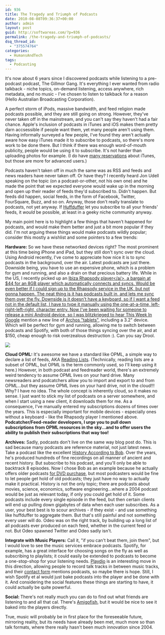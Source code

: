 ```yaml
---
id: 936
title: The Tragedy and Triumph of Podcasts
date: 2010-08-08T09:36:37+00:00
author: admin
layout: post
guid: http://softwareas.com/?p=936
permalink: /the-tragedy-and-triumph-of-podcasts/
dsq_thread_id:
  - "375574764"
categories:
  - HumansAndTech
tags:
  - Podcasting
---
```

It's now about 6 years since I discovered podcasts while listening to a pre-podcast podcast, The Gillmor Gang. It's everything I ever wanted from radio talkback - niche topics, on-demand listening, access anywhere, rich metadata, and no music - I've chosen to listen to talkback for a reason (Hello Australian Broadcasting Corporation).

A perfect storm of iPods, massive bandwidth, and feed religion made podcasts possible, and they are still going on strong. However, they've never taken off in the mainstream, and you can't say they haven't had a fair chance. Apple's inclusion of podcasts in iTunes and iOS makes them pretty darn accsessible if people want them, yet many people aren't using them. Having informally surveyed a few people, I've found they aren't actually aware how easy iTunes made it to subscribe to podcasts, so there's more work to be done there. But I think if there was enough word-of-mouth publicity, people would be using it to subscribe. It's not harder than uploading photos for example. (I do have <a href="http://softwareas.com/seven-things-about-itunes-that-are-just-plain-wrong">many reservations</a> about iTunes, but those are more for advanced users.)

Podcasts haven't taken off in much the same was as RSS and feeds and news readers have never taken off. Or have they? I recently heard Jon Udell speaking on the topic (on a podcast-or-other, not his own one) and he made the point that we expected everyone would wake up in the morning and open up their reader of feeds they'd subscribed to. Didn't happen. But feeds did happen, social feeds, in the form of Facebook, Twitter, FourSquare, Buzz, and so on. Anyway, those don't really translate to podcasts, not yet anyway. If <a href="http://huffduffer.com/">Huffduffer</a> let you subscribe to all your friends' feeds, it <i>would</i> be possible, at least in a geeky niche community anyway.

My main point here is to highlight a few things that haven't happened for podcasts, and would make them better and just a bit more popular if they did. I'm not arguing these things would make podcasts wildly popular; consider this mostly a wishlist and some pointers to a few trends:

<strong>Hardware:</strong> So we have these networked devices right? The most prominent at this time being iPhone and iPad, but they still don't sync over the cloud. Using Android recently, I've come to appreciate how nice it is to sync podcasts in the background, over the air. Latest podcasts are just there. Downside being, you have to use an expensive phone, which is a problem for gym and running, and also a drain on that precious battery life. While in the US, I recently picked up an <a href="http://www.amazon.com/Ibiza-H1B008AQ-Rhapsody-Personal-Player/dp/B001BJCR7I/ref=sr_1_1?s=electronics&ie=UTF8&qid=1281258111&sr=1-1">Ibiza Rhapsody player</a/>, a bargain at $44 for an 8GB player which automatically connects and syncs. Would be even better if I could sign up to the Rhapsody service in the UK, but not gonna happen. The neat thing is it has podcasts built in, and lets me sync them over the fly. Downside is it doesn't have a keyboard, so if I want a feed not in the default list, I have to type it manually using the one-at-a-time, left-right-left-right, character entry. Now I've been waiting for someone to release a mini Android device, so I was blitzkrieged to hear <a href="http://twit.tv/twig54">This Week In Google</a> mention a new line of <a href="http://phandroid.com/2010/08/04/archos-gen-8-tablet-3-2-inch-variant-specs-leaked/">Archos "tablets"</a>, including a 3.2" device. Which will be perfect for gym and running, allowing me to switch between podcasts and Spotify, with both of those things syncing over the air, and at $150, cheap enough to risk overzealous destruction :). Can you say Drool.

<img src="http://picupper.com/2010/08/08/archos-tablets.jpg" />

<strong>Cloud OPML:</strong> It's awesome we have a standard like OPML, a simple way to declare a list of feeds, AKA <a href="http://nick.typepad.com/blog/2005/10/reading_lists_f.html">Reading Lists</a>. (Technically, reading lists are a subset of OPML, but OPML is the term commonly used, so I'll keep using it here.) However, in both podcast and feedreader world, there's an extremely weird tendency to assume OPML lives on your hard drive. Many newsreaders and podcatchers allow you to import and export to and from OPML...but they assume OPML lives on your hard drive, not in the cloud!!! Why? I have no idea. The whole concept is inherently cloud, so it makes no sense. I just want to stick my list of podcasts on a server somewhere, and when I start using a new client, it downloads them for me. As a consequence, I've manually entered my subscriptions dozens of times over the years. This is especially important for mobile devices - especially ones without a keyboard - like the Rhapsody player I mentioned above. <b>Podcatcher/Feed-reader developers, I urge you to pull down subscriptions from OPML resources in the sky...and to offer users the ability to publish their subscriptions that way too!</b>

<strong>Archives:</strong> Sadly, podcasts don't live on the same way blog post do. This is sad because many podcasts are reference material, not just latest news. Take a podcast like the excellent <a href="http://www.summahistorica.com/">History According to Bob</a>. Over the years, he's produced hundreds of fine recordings on all manner of ancient and recent history. But subscribe to his podcast, and you'll only be able to backtrack 8 episodes. Now I chose Bob as an example because he actually offers older podcasts <a href="http://www.summahistorica.com/order.htm">for DVD purchase</a>, but most podcasters would be fine to let people get hold of old podcasts; they just have no way to actually make it practical. History is not the only topic; there are podcasts about movies, science, economics, software engineering...where a 2004 podcast would be just as relevant today, if only you could get hold of it. Some podcasts include every single episode in the feed, but then certain clients will end up pulling down gigabytes of data when each user subscribes. As a user, your best best is to scour archives - if they exist - and use something like huffduffer to aggregate them. But that's still painful and not something every user will do. Odeo was on the right track, by building up a long list of all podcasts ever produced on each feed, whether in the current feed or not. But Odeo spawned Twitter and Odeo sadly isn't.

<strong>Integrate with Music Players:</strong> Call it, "if you can't beat them, join them", but I would love to see the music services embrace podcasts. Spotify, for example, has a great interface for choosing songs on the fly as well as subscribing to playlists; it could easily be extended to podcasts to become a one-stop-shop for your listening needs. <a href="http://www.playdio.com/">Playdio</a> is an interesting move in this direction, allowing people to record talk tracks in between music tracks,  and their <a href="http://www.playdio.com/contact">contact form</a> mentions podcasts, so maybe there is hope. Still, I wish Spotify et al would just bake podcasts into the player and be done with it. And considering the social features these things are starting to have, it could actually be quite powerful.

<strong>Social: </strong> There's not really much you can do to find out what friends are listening to and all that cal. There's <a href="http://www.amigofish.com/">Amigofish</a>, but it would be nice to see it baked into the players directly.

True, music will probably be in first place for the foreseeable future, mirroring reality, but its needs have already been met, much more so than talk formats, where there really hasn't been much innovation since 2004.